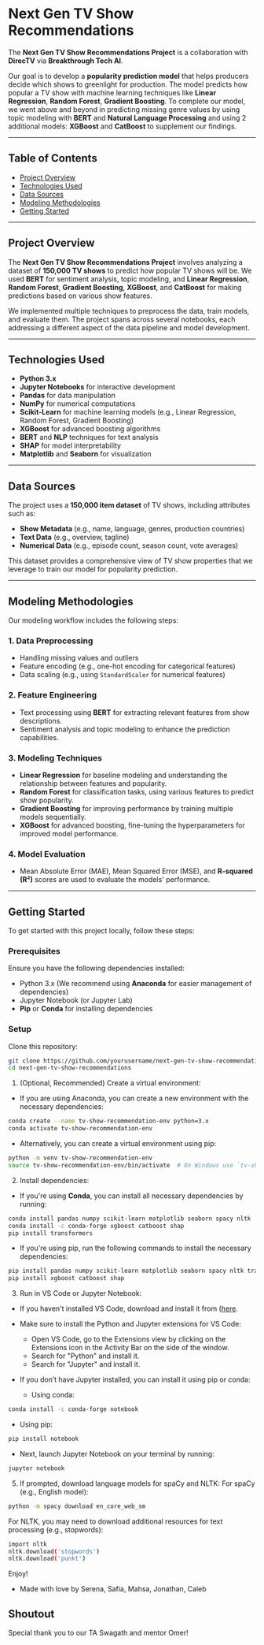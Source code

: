 # Next Gen TV Show Recommendations

The **Next Gen TV Show Recommendations Project** is a collaboration with **DirecTV** via **Breakthrough Tech AI**. 

Our goal is to develop a **popularity prediction model** that helps producers decide which shows to greenlight for production. The model predicts how popular a TV show with machine learning techniques like **Linear Regression**, **Random Forest**, **Gradient Boosting**. To complete our model, we went above and beyond in predicting missing genre values by using topic modeling with **BERT** and **Natural Language Processing** and using 2 additional models: **XGBoost** and **CatBoost** to supplement our findings. 

---

## Table of Contents

- [Project Overview](#project-overview)
- [Technologies Used](#technologies-used)
- [Data Sources](#data-sources)
- [Modeling Methodologies](#modeling-methodologies)
- [Getting Started](#getting-started)

---

## Project Overview

The **Next Gen TV Show Recommendations Project** involves analyzing a dataset of **150,000 TV shows** to predict how popular TV shows will be. We used **BERT** for sentiment analysis, topic modeling, and **Linear Regression**, **Random Forest**, **Gradient Boosting**, **XGBoost**, and **CatBoost** for making predictions based on various show features.

We implemented multiple techniques to preprocess the data, train models, and evaluate them. The project spans across several notebooks, each addressing a different aspect of the data pipeline and model development.

---

## Technologies Used

- **Python 3.x**
- **Jupyter Notebooks** for interactive development
- **Pandas** for data manipulation
- **NumPy** for numerical computations
- **Scikit-Learn** for machine learning models (e.g., Linear Regression, Random Forest, Gradient Boosting)
- **XGBoost** for advanced boosting algorithms
- **BERT** and **NLP** techniques for text analysis
- **SHAP** for model interpretability
- **Matplotlib** and **Seaborn** for visualization

---

## Data Sources

The project uses a **150,000 item dataset** of TV shows, including attributes such as:

- **Show Metadata** (e.g., name, language, genres, production countries)
- **Text Data** (e.g., overview, tagline)
- **Numerical Data** (e.g., episode count, season count, vote averages)
  
This dataset provides a comprehensive view of TV show properties that we leverage to train our model for popularity prediction.

---

## Modeling Methodologies

Our modeling workflow includes the following steps:

### 1. **Data Preprocessing**  
   - Handling missing values and outliers
   - Feature encoding (e.g., one-hot encoding for categorical features)
   - Data scaling (e.g., using `StandardScaler` for numerical features)

### 2. **Feature Engineering**  
   - Text processing using **BERT** for extracting relevant features from show descriptions.
   - Sentiment analysis and topic modeling to enhance the prediction capabilities.

### 3. **Modeling Techniques**  
   - **Linear Regression** for baseline modeling and understanding the relationship between features and popularity.
   - **Random Forest** for classification tasks, using various features to predict show popularity.
   - **Gradient Boosting** for improving performance by training multiple models sequentially.
   - **XGBoost** for advanced boosting, fine-tuning the hyperparameters for improved model performance.

### 4. **Model Evaluation**  
   - Mean Absolute Error (MAE), Mean Squared Error (MSE), and **R-squared (R²)** scores are used to evaluate the models' performance.

---

## Getting Started

To get started with this project locally, follow these steps:

### Prerequisites

Ensure you have the following dependencies installed:

- Python 3.x (We recommend using **Anaconda** for easier management of dependencies)
- Jupyter Notebook (or Jupyter Lab)
- **Pip** or **Conda** for installing dependencies

### Setup

Clone this repository:

```bash
git clone https://github.com/yourusername/next-gen-tv-show-recommendations.git
cd next-gen-tv-show-recommendations
```

1. (Optional, Recommended) Create a virtual environment:
- If you are using Anaconda, you can create a new environment with the necessary dependencies:
```bash 
conda create --name tv-show-recommendation-env python=3.x
conda activate tv-show-recommendation-env
```

- Alternatively, you can create a virtual environment using pip:
```bash 
python -m venv tv-show-recommendation-env
source tv-show-recommendation-env/bin/activate  # On Windows use `tv-show-recommendation-env\Scripts\activate`
```

2. Install dependencies:
- If you're using **Conda**, you can install all necessary dependencies by running:
```bash 
conda install pandas numpy scikit-learn matplotlib seaborn spacy nltk
conda install -c conda-forge xgboost catboost shap
pip install transformers
```

- If you're using pip, run the following commands to install the necessary dependencies:
```bash 
pip install pandas numpy scikit-learn matplotlib seaborn spacy nltk transformers
pip install xgboost catboost shap
```

3. Run in VS Code or Jupyter Notebook:
- If you haven't installed VS Code, download and install it from ([here]([http://url.com](https://code.visualstudio.com/)).

- Make sure to install the Python and Jupyter extensions for VS Code:
  - Open VS Code, go to the Extensions view by clicking on the Extensions icon in the Activity Bar on the side of the window.
  - Search for "Python" and install it.
  - Search for "Jupyter" and install it.

- If you don’t have Jupyter installed, you can install it using pip or conda:
  - Using conda:
```bash
conda install -c conda-forge notebook
```
  - Using pip:
```bash
pip install notebook
```
  - Next, launch Jupyter Notebook on your terminal by running:
```bash
jupyter notebook
```

5. If prompted, download language models for spaCy and NLTK:
For spaCy (e.g., English model):
```bash
python -m spacy download en_core_web_sm
```
For NLTK, you may need to download additional resources for text processing (e.g., stopwords):
```bash
import nltk
nltk.download('stopwords')
nltk.download('punkt')
```

Enjoy! 

- Made with love by Serena, Safia, Mahsa, Jonathan, Caleb

## Shoutout 
Special thank you to our TA Swagath and mentor Omer!



